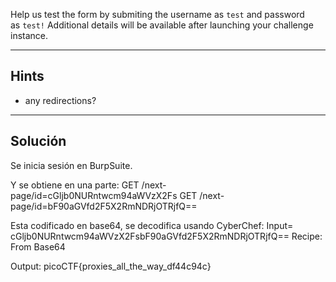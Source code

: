 Help us test the form by submiting the username as `test` and password as `test!`
Additional details will be available after launching your challenge instance.
_________
## Hints
* any redirections?
________
## Solución
Se inicia sesión en  BurpSuite.

Y se obtiene en una parte: 
GET /next-page/id=cGljb0NURntwcm94aWVzX2Fs
GET /next-page/id=bF90aGVfd2F5X2RmNDRjOTRjfQ==

Esta codificado en base64, se decodifica usando CyberChef:
Input= cGljb0NURntwcm94aWVzX2FsbF90aGVfd2F5X2RmNDRjOTRjfQ==
Recipe: From Base64

Output: picoCTF{proxies_all_the_way_df44c94c}